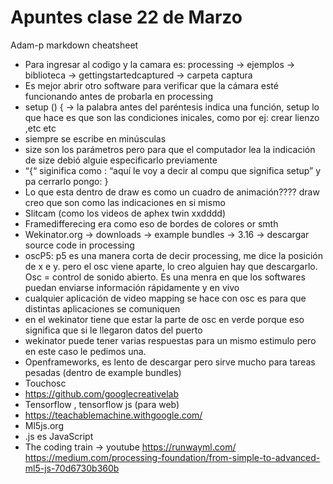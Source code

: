 # Apuntes clase 22 de Marzo

Adam-p markdown cheatsheet

- Para ingresar al codigo y la camara es: processing -> ejemplos -> biblioteca -> gettingstartedcaptured -> carpeta captura
- Es mejor abrir otro software para verificar que la cámara esté funcionando antes de probarla en processing
- setup () { -> la palabra antes del paréntesis indica una función, setup lo que hace es que son las condiciones inicales, como por ej: crear lienzo ,etc etc 
- siempre se escribe en minúsculas
- size son los parámetros pero para que el computador lea la indicación de size debió alguie especificarlo previamente 
- “{“ siginifica como : “aquí le voy a decir al compu que significa setup” y pa cerrarlo pongo: }
- Lo que esta dentro de draw es como un cuadro de animación????  draw creo que son como las indicaciones en si mismo
- Slitcam (como los videos de aphex twin xxdddd)
- Framedifferecing era como eso de bordes de colores or smth
- Wekinator.org -> downloads -> example bundles -> 3.16 -> descargar source code in processing
- oscP5:  p5 es una manera corta de decir processing, me dice la posición de x e y. pero el osc viene aparte, lo creo alguien hay que descargarlo. Osc = control de sonido abierto. Es una menra en que los softwares puedan enviarse información rápidamente y en vivo
- cualquier aplicación de video mapping se hace con osc es para que distintas aplicaciones se comuniquen
- en el wekinator tiene que estar la parte de osc en verde porque eso significa que si le llegaron datos del puerto
- wekinator puede tener varias respuestas para un mismo estimulo pero en este caso le pedimos una.
- Openframeworks, es lento de descargar pero sirve mucho para tareas pesadas (dentro de example bundles)
- Touchosc 
- https://github.com/googlecreativelab
- Tensorflow , tensorflow js (para web) 
- https://teachablemachine.withgoogle.com/
- Ml5js.org 
- .js es JavaScript
- The coding train -> youtube
<https://runwayml.com/>
<https://medium.com/processing-foundation/from-simple-to-advanced-ml5-js-70d6730b360b>